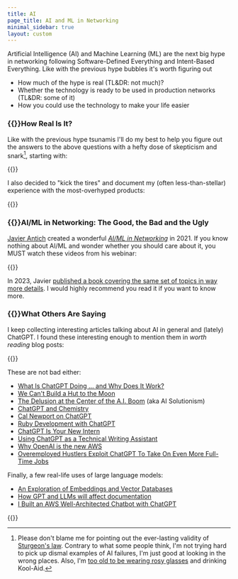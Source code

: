 ```yaml
---
title: AI
page_title: AI and ML in Networking
minimal_sidebar: true
layout: custom
---
```

Artificial Intelligence (AI) and Machine Learning (ML) are the next big hype in networking following Software-Defined Everything and Intent-Based Everything. Like with the previous hype bubbles it's worth figuring out

* How much of the hype is real (TL&DR: not much)?
* Whether the technology is ready to be used in production networks (TL&DR: some of it)
* How you could use the technology to make your life easier

### {{<plushy confused>}}How Real Is It?

Like with the previous hype tsunamis I'll do my best to help you figure out the answers to the above questions with a hefty dose of skepticism and snark[^WTL], starting with:

{{<series-listing tag="opinion" weight="yes">}}

[^WTL]: Please don't blame me for pointing out the ever-lasting validity of [Sturgeon's law](https://en.wikipedia.org/wiki/Sturgeon%27s_law). Contrary to what some people think, I'm not trying hard to pick up dismal examples of AI failures, I'm just good at looking in the wrong places. Also, I'm [too old to be wearing rosy glasses](https://blog.ipspace.net/2019/11/why-are-you-always-so-negative.html) and drinking Kool-Aid.

I also decided to "kick the tires" and document my (often less-than-stellar) experience with the most-overhyped products:

{{<series-listing tag="kick" weight="yes">}}

### {{<plushy magic>}}AI/ML in Networking: The Good, the Bad and the Ugly

[Javier Antich](https://www.ipspace.net/Author:Javier_Antich) created a wonderful _[AI/ML in Networking](https://www.ipspace.net/AI_and_ML_in_Networking)_ in 2021. If you know nothing about AI/ML and wonder whether you should care about it, you MUST watch these videos from his webinar:

{{<series-listing tag="video">}}

In 2023, Javier [published a book covering the same set of topics in way more details](/2023/02/machine-learning-network-cloud.html). I would highly recommend you read it if you want to know more.

### {{<plushy master>}}What Others Are Saying

I keep collecting interesting articles talking about AI in general and (lately) ChatGPT. I found these interesting enough to mention them in _worth reading_ blog posts:

{{<series-listing tag="read" year="yeah">}}

These are not bad either:

* [What Is ChatGPT Doing … and Why Does It Work?](https://writings.stephenwolfram.com/2023/02/what-is-chatgpt-doing-and-why-does-it-work/)
* [We Can't Build a Hut to the Moon](https://mindmatters.ai/2023/03/we-cant-build-a-hut-to-the-moon/) 
* [The Delusion at the Center of the A.I. Boom](https://slate.com/technology/2023/03/chatgpt-artificial-intelligence-solutionism-hype.html) (aka AI Solutionism)
* [ChatGPT and Chemistry](https://www.science.org/content/blog-post/ask-oracle-chatgpt-and-chemistry)
* [Cal Newport on ChatGPT](https://calnewport.com/my-thoughts-on-chatgpt/) 
* [Ruby Development with ChatGPT](https://fly.io/ruby-dispatch/pairing-with-gpt-4/) 
* [ChatGPT Is Your New Intern](https://economistwritingeveryday.com/2023/04/17/chatgpt-as-intern/)
* [Using ChatGPT as a Technical Writing Assistant](https://martinfowler.com/articles/2023-chatgpt-tech-writing.html)
* [Why OpenAI is the new AWS](https://redmonk.com/jgovernor/2023/04/13/the-great-flowering-why-openai-is-the-new-aws-and-the-new-kingmakers-still-matter/)
* [Overemployed Hustlers Exploit ChatGPT To Take On Even More Full-Time Jobs](https://www.vice.com/en/article/v7begx/overemployed-hustlers-exploit-chatgpt-to-take-on-even-more-full-time-jobs)

Finally, a few real-life uses of large language models:

* [An Exploration of Embeddings and Vector Databases](http://toonk.io/diving-into-ai-an-exploration-of-embeddings-and-vector-databases/)
* [How GPT and LLMs will affect documentation](https://built.fm/p/how-gpt-and-llms-will-affect-documentation)
* [I Built an AWS Well-Architected Chatbot with ChatGPT](https://www.buildon.aws/posts/well-arch-chatbot)

<!--
Expert Beginners: https://twitter.com/ioshints/status/1639897544485400576

Better than mediocrities: https://twitter.com/ayourtch/status/1640087433575276547
-->
<!--
Finally, a few tools:

Langchain: http://networkstatic.net/chatgpt-project-docs/

https://stability.ai/blog/stability-ai-launches-the-first-of-its-stablelm-suite-of-language-models
-->

{{<series-listing title="Blog Posts I Forgot to Categorize" notag="yes">}}
